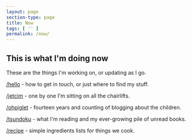 ```yaml
---
layout: page
section-type: page
title: Now
tags: [ '' ]
permalink: /now/
---
```


## This is what I'm doing now

These are the things I'm working on, or updating as I go.

[/hello](/hello.html) - how to get in touch, or just where to find my stuff.

[/jetcim](jetcim.html) - one by one I'm sitting on all the chairlifts.

[/ohpiglet](https://ohpiglet.github.io/ohpiglet/) - fourteen years and counting of blogging about the children.

[/tsundoku](tsundoku.html) - what I'm reading and my ever-growing pile of unread books.

[/recipe](recipe.html) - simple ingredients lists for things we cook.
